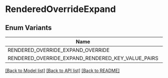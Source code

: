 # RenderedOverrideExpand

## Enum Variants

| Name | Value |
|---- | -----|
| RENDERED_OVERRIDE_EXPAND_OVERRIDE | override |
| RENDERED_OVERRIDE_EXPAND_RENDERED_KEY_VALUE_PAIRS | rendered_key_value_pairs |


[[Back to Model list]](../README.md#documentation-for-models) [[Back to API list]](../README.md#documentation-for-api-endpoints) [[Back to README]](../README.md)


